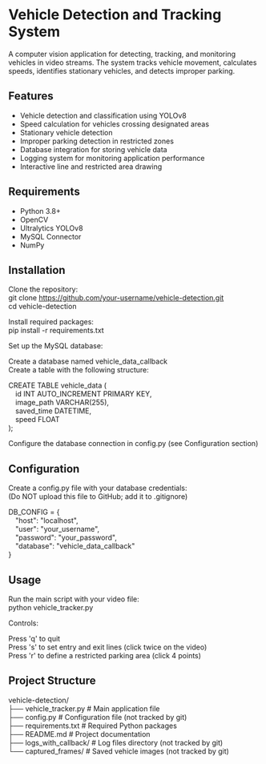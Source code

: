 # Vehicle Detection and Tracking System

A computer vision application for detecting, tracking, and monitoring vehicles in video streams. The system tracks vehicle movement, calculates speeds, identifies stationary vehicles, and detects improper parking.

## Features

- Vehicle detection and classification using YOLOv8  
- Speed calculation for vehicles crossing designated areas  
- Stationary vehicle detection  
- Improper parking detection in restricted zones  
- Database integration for storing vehicle data  
- Logging system for monitoring application performance  
- Interactive line and restricted area drawing  

## Requirements

- Python 3.8+  
- OpenCV  
- Ultralytics YOLOv8  
- MySQL Connector  
- NumPy  

## Installation

Clone the repository:  
git clone https://github.com/your-username/vehicle-detection.git  
cd vehicle-detection  

Install required packages:  
pip install -r requirements.txt  

Set up the MySQL database:

Create a database named vehicle_data_callback  
Create a table with the following structure:

CREATE TABLE vehicle_data (  
 id INT AUTO_INCREMENT PRIMARY KEY,  
 image_path VARCHAR(255),  
 saved_time DATETIME,  
 speed FLOAT  
);

Configure the database connection in config.py (see Configuration section)

## Configuration

Create a config.py file with your database credentials:  
(Do NOT upload this file to GitHub; add it to .gitignore)

DB_CONFIG = {  
 "host": "localhost",  
 "user": "your_username",  
 "password": "your_password",  
 "database": "vehicle_data_callback"  
}

## Usage

Run the main script with your video file:  
python vehicle_tracker.py

Controls:

Press 'q' to quit  
Press 's' to set entry and exit lines (click twice on the video)  
Press 'r' to define a restricted parking area (click 4 points)

## Project Structure

vehicle-detection/  
├── vehicle_tracker.py     # Main application file  
├── config.py              # Configuration file (not tracked by git)  
├── requirements.txt       # Required Python packages  
├── README.md              # Project documentation  
├── logs_with_callback/    # Log files directory (not tracked by git)  
└── captured_frames/       # Saved vehicle images (not tracked by git)  

